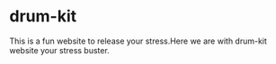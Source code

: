 # drum-kit
This is a fun website to release your stress.Here we are with drum-kit website your stress buster. 
